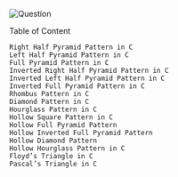 ![Question](https://media.geeksforgeeks.org/wp-content/uploads/20240710105710/pattern-program-in-c.webp)


Table of Content

    Right Half Pyramid Pattern in C
    Left Half Pyramid Pattern in C
    Full Pyramid Pattern in C
    Inverted Right Half Pyramid Pattern in C
    Inverted Left Half Pyramid Pattern in C
    Inverted Full Pyramid Pattern in C
    Rhombus Pattern in C
    Diamond Pattern in C
    Hourglass Pattern in C
    Hollow Square Pattern in C
    Hollow Full Pyramid Pattern
    Hollow Inverted Full Pyramid Pattern
    Hollow Diamond Pattern
    Hollow Hourglass Pattern in C
    Floyd’s Triangle in C
    Pascal’s Triangle in C